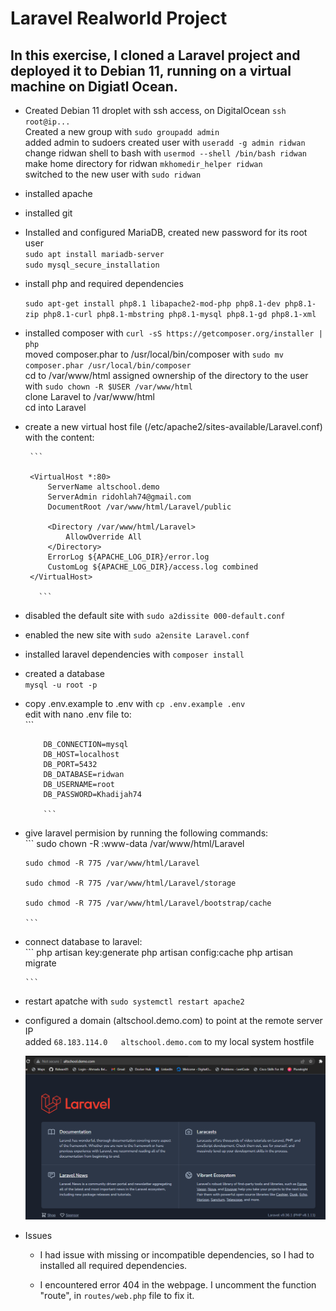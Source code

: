 # Laravel Realworld Project

## In this exercise, I cloned a Laravel project and deployed it to Debian 11, running on a virtual machine on Digiatl Ocean.

- Created Debian 11 droplet with ssh access, on DigitalOcean
       `ssh root@ip...`  
       Created a new group with `sudo groupadd admin`  
       added admin to sudoers
       created user with `useradd -g admin ridwan`  
       change ridwan shell to bash with `usermod --shell /bin/bash ridwan`  
       make home directory for ridwan `mkhomedir_helper ridwan`  
       switched to the new user with `sudo ridwan`

- installed apache
- installed git
- Installed and configured MariaDB, created new password for its root user  
    `sudo apt install mariadb-server`  
    `sudo mysql_secure_installation`  

- install php and required dependencies  

    `sudo apt-get install php8.1 libapache2-mod-php php8.1-dev php8.1-zip php8.1-curl php8.1-mbstring php8.1-mysql php8.1-gd php8.1-xml`

- installed composer with `curl -sS https://getcomposer.org/installer | php`  
    moved composer.phar to /usr/local/bin/composer with  `sudo mv composer.phar /usr/local/bin/composer`  
    cd to /var/www/html
    assigned ownership of the directory to the user with `sudo chown -R $USER /var/www/html`  
    clone Laravel to /var/www/html  
    cd into Laravel

- create a new virtual host file (/etc/apache2/sites-available/Laravel.conf) with the content:  

       ```

       <VirtualHost *:80>
           ServerName altschool.demo
           ServerAdmin ridohlah74@gmail.com
           DocumentRoot /var/www/html/Laravel/public

           <Directory /var/www/html/Laravel>
               AllowOverride All
           </Directory>
           ErrorLog ${APACHE_LOG_DIR}/error.log
           CustomLog ${APACHE_LOG_DIR}/access.log combined
       </VirtualHost>

         ```

- disabled the default site with `sudo a2dissite 000-default.conf`
- enabled the new site with `sudo a2ensite Laravel.conf`
- installed laravel dependencies with `composer install`
- created a database  
    `mysql -u root -p`
- copy .env.example to .env with `cp .env.example .env`  
     edit with nano .env file to:  
          ```

          DB_CONNECTION=mysql
          DB_HOST=localhost
          DB_PORT=5432
          DB_DATABASE=ridwan
          DB_USERNAME=root
          DB_PASSWORD=Khadijah74

          ```

- give laravel permision by running the following commands:  
      ```
      sudo chown -R :www-data /var/www/html/Laravel

      sudo chmod -R 775 /var/www/html/Laravel

      sudo chmod -R 775 /var/www/html/Laravel/storage

      sudo chmod -R 775 /var/www/html/Laravel/bootstrap/cache

      ```
    
- connect database to laravel:  
      ```
      php artisan key:generate
      php artisan config:cache
      php artisan migrate

      ```

- restart apatche with `sudo systemctl restart apache2`
- configured a domain (altschool.demo.com) to point at the remote server IP  
     added `68.183.114.0   altschool.demo.com` to my local system hostfile  

   ![Laravel Landing Page](laravel.png)  

- Issues

   - I had issue with missing or incompatible dependencies, so I had to installed all required dependencies.

   - I encountered error 404 in the webpage. I uncomment the function "route", in `routes/web.php` file to fix it.